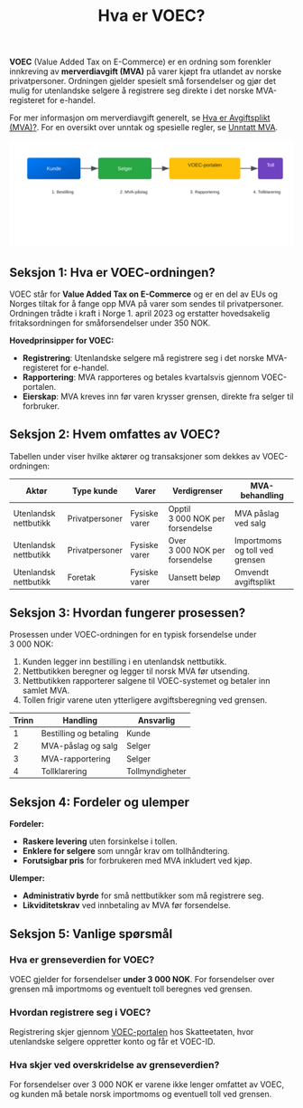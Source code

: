 ﻿---
title: "Hva er VOEC?"
seoTitle: "Hva er VOEC?"
description: '**VOEC** (Value Added Tax on E-Commerce) er en ordning som forenkler innkreving av **merverdiavgift (MVA)** på varer kjøpt fra utlandet av norske privatperson...'
---

**VOEC** (Value Added Tax on E-Commerce) er en ordning som forenkler innkreving av **merverdiavgift (MVA)** på varer kjøpt fra utlandet av norske privatpersoner. Ordningen gjelder spesielt små forsendelser og gjør det mulig for utenlandske selgere å registrere seg direkte i det norske MVA-registeret for e-handel.

For mer informasjon om merverdiavgift generelt, se [Hva er Avgiftsplikt (MVA)?](/blogs/regnskap/hva-er-avgiftsplikt-mva "Hva er Avgiftsplikt (MVA)? Komplett Guide til Merverdiavgift i Norge").
For en oversikt over unntak og spesielle regler, se [Unntatt MVA](/blogs/regnskap/unntatt-mva "Unntatt MVA - Når varer er fritatt for merverdiavgift").

![VOEC-ordningen for e-handel til privatpersoner](voec-process.svg)

## Seksjon 1: Hva er VOEC-ordningen?

VOEC står for **Value Added Tax on E-Commerce** og er en del av EUs og Norges tiltak for å fange opp MVA på varer som sendes til privatpersoner. Ordningen trådte i kraft i Norge 1. april 2023 og erstatter hovedsakelig fritaksordningen for småforsendelser under 350 NOK.

**Hovedprinsipper for VOEC:**

* **Registrering**: Utenlandske selgere må registrere seg i det norske MVA-registeret for e-handel.
* **Rapportering**: MVA rapporteres og betales kvartalsvis gjennom VOEC-portalen.
* **Eierskap**: MVA kreves inn før varen krysser grensen, direkte fra selger til forbruker.

## Seksjon 2: Hvem omfattes av VOEC?

Tabellen under viser hvilke aktører og transaksjoner som dekkes av VOEC-ordningen:

| Aktør                   | Type kunde     | Varer                | Verdigrenser                  | MVA-behandling                         |
|--------------------------|----------------|----------------------|-------------------------------|----------------------------------------|
| Utenlandsk nettbutikk    | Privatpersoner | Fysiske varer        | Opptil 3 000 NOK per forsendelse | MVA påslag ved salg                    |
| Utenlandsk nettbutikk    | Privatpersoner | Fysiske varer        | Over 3 000 NOK per forsendelse | Importmoms og toll ved grensen         |
| Utenlandsk nettbutikk    | Foretak        | Fysiske varer        | Uansett beløp                 | Omvendt avgiftsplikt                  |

## Seksjon 3: Hvordan fungerer prosessen?

Prosessen under VOEC-ordningen for en typisk forsendelse under 3 000 NOK:

1. Kunden legger inn bestilling i en utenlandsk nettbutikk.
2. Nettbutikken beregner og legger til norsk MVA før utsending.
3. Nettbutikken rapporterer salgene til VOEC-systemet og betaler inn samlet MVA.
4. Tollen frigir varene uten ytterligere avgiftsberegning ved grensen.

| Trinn | Handling                 | Ansvarlig          |
|-------|--------------------------|--------------------|
| 1     | Bestilling og betaling   | Kunde              |
| 2     | MVA-påslag og salg       | Selger             |
| 3     | MVA-rapportering         | Selger             |
| 4     | Tollklarering            | Tollmyndigheter    |

## Seksjon 4: Fordeler og ulemper

**Fordeler:**

* **Raskere levering** uten forsinkelse i tollen.
* **Enklere for selgere** som unngår krav om tollhåndtering.
* **Forutsigbar pris** for forbrukeren med MVA inkludert ved kjøp.

**Ulemper:**

* **Administrativ byrde** for små nettbutikker som må registrere seg.
* **Likviditetskrav** ved innbetaling av MVA før forsendelse.

## Seksjon 5: Vanlige spørsmål

### Hva er grenseverdien for VOEC?

VOEC gjelder for forsendelser **under 3 000 NOK**. For forsendelser over grensen må importmoms og eventuelt toll beregnes ved grensen.

### Hvordan registrere seg i VOEC?

Registrering skjer gjennom [VOEC-portalen](https://www.skatteetaten.no/voec) hos Skatteetaten, hvor utenlandske selgere oppretter konto og får et VOEC-ID.

### Hva skjer ved overskridelse av grenseverdien?

For forsendelser over 3 000 NOK er varene ikke lenger omfattet av VOEC, og kunden må betale norsk importmoms og eventuell toll ved grensen.









